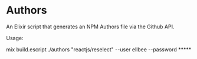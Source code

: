 # Authors

An Elixir script that generates an NPM Authors file via the Github API.

Usage:

mix build.escript
./authors "reactjs/reselect" --user ellbee --password *****
